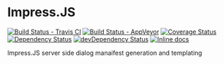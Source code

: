 # Impress.JS

[![Build Status - Travis CI](https://travis-ci.org/khrome83/impressjs.svg?branch=master)](https://travis-ci.org/khrome83/impressjs)
[![Build Status - AppVeyor](https://ci.appveyor.com/api/projects/status/github/khrome83/impressjs?branch=master&svg=true)](https://ci.appveyor.com/project/khrome83/impressjs)
[![Coverage Status](https://coveralls.io/repos/khrome83/impressjs/badge.svg?branch=master&service=github)](https://coveralls.io/github/khrome83/impressjs?branch=master)
[![Dependency Status](https://david-dm.org/khrome83/impressjs.svg)](https://david-dm.org/khrome83/impressjs)
[![devDependency Status](https://david-dm.org/khrome83/impressjs/dev-status.svg)](https://david-dm.org/khrome83/impressjs#info=devDependencies)
[![Inline docs](http://inch-ci.org/github/khrome83/impressjs.svg?branch=master&style=shields)](http://inch-ci.org/github/khrome83/impressjs)

Impress.JS server side dialog manaifest generation and templating

